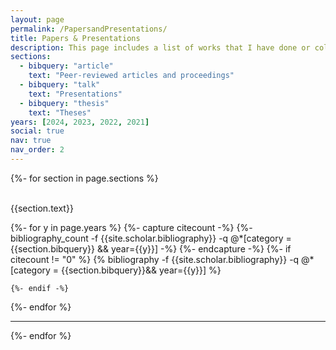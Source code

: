 ```yaml
---
layout: page
permalink: /PapersandPresentations/
title: Papers & Presentations
description: This page includes a list of works that I have done or collaborated on. You can download the documents to read them in full. Feel free to email me if a link breaks or if you want a copy of any materials.
sections:
  - bibquery: "article"
    text: "Peer-reviewed articles and proceedings"
  - bibquery: "talk"
    text: "Presentations"
  - bibquery: "thesis"
    text: "Theses"
years: [2024, 2023, 2022, 2021]
social: true
nav: true
nav_order: 2
---
```


<div class="publications">

{%- for section in page.sections %}
  <a id="{{section.text}}"></a>
  <br>
  <br>
  <p class="bibtitle">{{section.text}}</p>
  {%- for y in page.years %}
    {%- capture citecount -%}
    {%- bibliography_count -f {{site.scholar.bibliography}} -q @*[category = {{section.bibquery}} && year={{y}}] -%}
    {%- endcapture -%}
    {%- if citecount != "0" %}
      {% bibliography -f {{site.scholar.bibliography}} -q @*[category = {{section.bibquery}}&& year={{y}}] %}
      
    {%- endif -%}
  {%- endfor %}
  <hr>
{%- endfor %}

</div>